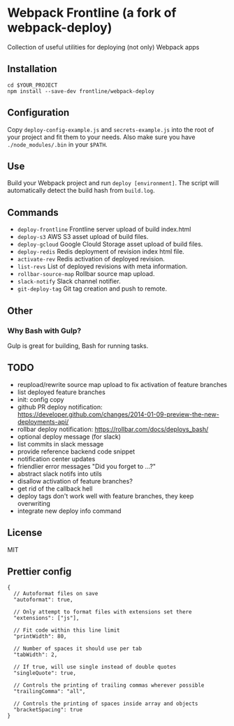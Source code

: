 # Webpack Frontline (a fork of webpack-deploy)
Collection of useful utilities for deploying (not only) Webpack apps

## Installation
```
cd $YOUR_PROJECT
npm install --save-dev frontline/webpack-deploy
````

## Configuration
Copy `deploy-config-example.js` and `secrets-example.js` into the root of your
project and fit them to your needs.
Also make sure you have `./node_modules/.bin` in your `$PATH`.

## Use
Build your Webpack project and run `deploy [environment]`.
The script will automatically detect the build hash from `build.log`.

## Commands
- `deploy-frontline`
Frontline server upload of build index.html
- `deploy-s3`
AWS S3 asset upload of build files.
- `deploy-gcloud`
Google Clould Storage asset upload of build files.
- `deploy-redis`
Redis deployment of revision index html file.
- `activate-rev`
Redis activation of deployed revision.
- `list-revs`
List of deployed revisions with meta information.
- `rollbar-source-map`
Rollbar source map upload.
- `slack-notify`
Slack channel notifier.
- `git-deploy-tag`
Git tag creation and push to remote.

## Other

### Why Bash with Gulp?
Gulp is great for building, Bash for running tasks.

## TODO
- reupload/rewrite source map upload to fix activation of feature branches
- list deployed feature branches
- init: config copy
- github PR deploy notification: https://developer.github.com/changes/2014-01-09-preview-the-new-deployments-api/
- rollbar deploy notification: https://rollbar.com/docs/deploys_bash/
- optional deploy message (for slack)
- list commits in slack message
- provide reference backend code snippet
- notification center updates
- friendlier error messages "Did you forget to ...?"
- abstract slack notifs into utils
- disallow activation of feature branches?
- get rid of the callback hell
- deploy tags don't work well with feature branches, they keep overwriting
- integrate new deploy info command

## License
MIT

## Prettier config
```
{
  // Autoformat files on save
  "autoformat": true,

  // Only attempt to format files with extensions set there
  "extensions": ["js"],

  // Fit code within this line limit
  "printWidth": 80,

  // Number of spaces it should use per tab
  "tabWidth": 2,

  // If true, will use single instead of double quotes
  "singleQuote": true,

  // Controls the printing of trailing commas wherever possible
  "trailingComma": "all",

  // Controls the printing of spaces inside array and objects
  "bracketSpacing": true
}
```
